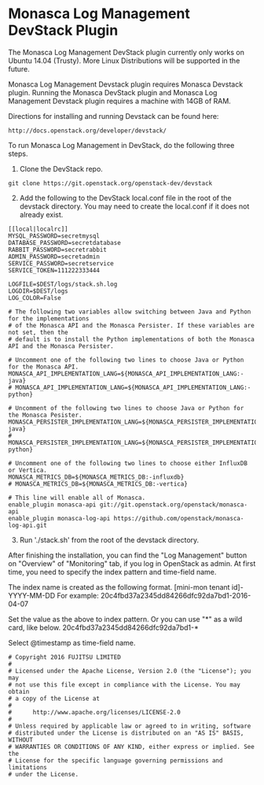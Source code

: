 # Monasca Log Management DevStack Plugin

The Monasca Log Management DevStack plugin currently only works on Ubuntu 14.04 (Trusty).
More Linux Distributions will be supported in the future.

Monasca Log Management Devstack plugin requires Monasca Devstack plugin.
Running the Monasca DevStack plugin and Monasca Log Management Devstack plugin requires a machine with 14GB of RAM.

Directions for installing and running Devstack can be found here:
```
http://docs.openstack.org/developer/devstack/
```

To run Monasca Log Management in DevStack, do the following three steps.

1. Clone the DevStack repo.

```
git clone https://git.openstack.org/openstack-dev/devstack
```

2. Add the following to the DevStack local.conf file in the root of the devstack directory. You may
   need to create the local.conf if it does not already exist.

```
[[local|localrc]]
MYSQL_PASSWORD=secretmysql
DATABASE_PASSWORD=secretdatabase
RABBIT_PASSWORD=secretrabbit
ADMIN_PASSWORD=secretadmin
SERVICE_PASSWORD=secretservice
SERVICE_TOKEN=111222333444

LOGFILE=$DEST/logs/stack.sh.log
LOGDIR=$DEST/logs
LOG_COLOR=False

# The following two variables allow switching between Java and Python for the implementations
# of the Monasca API and the Monasca Persister. If these variables are not set, then the
# default is to install the Python implementations of both the Monasca API and the Monasca Persister.

# Uncomment one of the following two lines to choose Java or Python for the Monasca API.
MONASCA_API_IMPLEMENTATION_LANG=${MONASCA_API_IMPLEMENTATION_LANG:-java}
# MONASCA_API_IMPLEMENTATION_LANG=${MONASCA_API_IMPLEMENTATION_LANG:-python}

# Uncomment of the following two lines to choose Java or Python for the Monasca Pesister.
MONASCA_PERSISTER_IMPLEMENTATION_LANG=${MONASCA_PERSISTER_IMPLEMENTATION_LANG:-java}
# MONASCA_PERSISTER_IMPLEMENTATION_LANG=${MONASCA_PERSISTER_IMPLEMENTATION_LANG:-python}

# Uncomment one of the following two lines to choose either InfluxDB or Vertica.
MONASCA_METRICS_DB=${MONASCA_METRICS_DB:-influxdb}
# MONASCA_METRICS_DB=${MONASCA_METRICS_DB:-vertica}

# This line will enable all of Monasca.
enable_plugin monasca-api git://git.openstack.org/openstack/monasca-api
enable_plugin monasca-log-api https://github.com/openstack/monasca-log-api.git
```

3.   Run './stack.sh' from the root of the devstack directory.


After finishing the installation, you can find the "Log Management" button on
"Overview" of "Monitoring" tab, if you log in OpenStack as admin.
At first time, you need to specify the index pattern and time-field name.

The index name is created as the following format.
  \[mini-mon tenant id\]-YYYY-MM-DD
For example:
  20c4fbd37a2345dd84266dfc92da7bd1-2016-04-07

Set the value as the above to index pattern.
Or you can use "\*" as a wild card, like below.
  20c4fbd37a2345dd84266dfc92da7bd1-\*

Select @timestamp as time-field name.

```
# Copyright 2016 FUJITSU LIMITED
#
# Licensed under the Apache License, Version 2.0 (the "License"); you may
# not use this file except in compliance with the License. You may obtain
# a copy of the License at
#
#      http://www.apache.org/licenses/LICENSE-2.0
#
# Unless required by applicable law or agreed to in writing, software
# distributed under the License is distributed on an "AS IS" BASIS, WITHOUT
# WARRANTIES OR CONDITIONS OF ANY KIND, either express or implied. See the
# License for the specific language governing permissions and limitations
# under the License.
```
